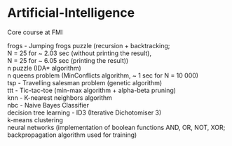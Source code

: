 # Artificial-Intelligence
Core course at FMI

frogs - Jumping frogs puzzle (recursion + backtracking;  
                              N = 25 for ~ 2.03 sec (without printing the result),  
                              N = 25 for ~ 6.05 sec (printing the result))  
n puzzle (IDА* algorithm)  
n queens problem (MinConflicts algorithm, ~ 1 sec for N = 10 000)  
tsp - Travelling salesman problem (genetic algorithm)  
ttt - Tic-tac-toe (min-max algorithm + alpha-beta pruning)  
knn - K-nearest neighbors algorithm  
nbc - Naive Bayes Classifier  
decision tree learning - ID3 (Iterative Dichotomiser 3)  
k-means clustering  
neural networks (implementation of boolean functions AND, OR, NOT, XOR;  
                 backpropagation algorithm used for training)  
